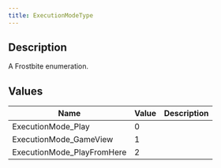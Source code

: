 ```yaml
---
title: ExecutionModeType
---
```

## Description

A Frostbite enumeration.

## Values

| Name                        | Value | Description |
| --------------------------- | ----- | ----------- |
| ExecutionMode\_Play         | 0     |             |
| ExecutionMode\_GameView     | 1     |             |
| ExecutionMode\_PlayFromHere | 2     |             |
